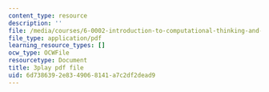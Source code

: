 ```yaml
---
content_type: resource
description: ''
file: /media/courses/6-0002-introduction-to-computational-thinking-and-data-science-fall-2016/6d7386392e8349068141a7c2df2dead9_V_TulH374hw.pdf
file_type: application/pdf
learning_resource_types: []
ocw_type: OCWFile
resourcetype: Document
title: 3play pdf file
uid: 6d738639-2e83-4906-8141-a7c2df2dead9
---
```

